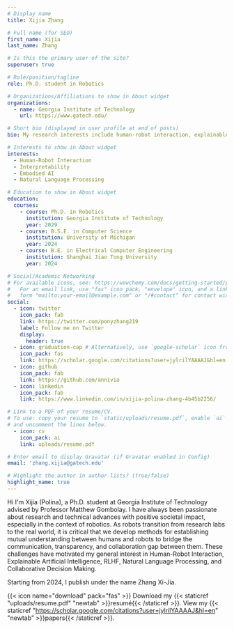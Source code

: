 ```yaml
---
# Display name
title: Xijia Zhang

# Full name (for SEO)
first_name: Xijia
last_name: Zhang

# Is this the primary user of the site?
superuser: true

# Role/position/tagline
role: Ph.D. student in Robotics

# Organizations/Affiliations to show in About widget
organizations:
  - name: Georgia Institute of Technology
    url: https://www.gatech.edu/

# Short bio (displayed in user profile at end of posts)
bio: My research interests include human-robot interaction, explainable artificial intelligence, and natural language processing.

# Interests to show in About widget
interests:
  - Human-Robot Interaction
  - Interpretability
  - Embodied AI
  - Natural Language Processing

# Education to show in About widget
education:
  courses:
    - course: Ph.D. in Robotics
      institution: Georgia Institute of Technology
      year: 2029
    - course: B.S.E. in Computer Science
      institution: University of Michigan
      year: 2024
    - course: B.E. in Electrical Computer Engineering
      institution: Shanghai Jiao Tong University
      year: 2024

# Social/Academic Networking
# For available icons, see: https://wowchemy.com/docs/getting-started/page-builder/#icons
#   For an email link, use "fas" icon pack, "envelope" icon, and a link in the
#   form "mailto:your-email@example.com" or "/#contact" for contact widget.
social:
  - icon: twitter
    icon_pack: fab
    link: https://twitter.com/ponyzhang219
    label: Follow me on Twitter
    display:
      header: true
  - icon: graduation-cap # Alternatively, use `google-scholar` icon from `ai` icon pack
    icon_pack: fas
    link: https://scholar.google.com/citations?user=jylrilYAAAAJ&hl=en
  - icon: github
    icon_pack: fab
    link: https://github.com/annivia
  - icon: linkedin
    icon_pack: fab
    link: https://www.linkedin.com/in/xijia-polina-zhang-4b45b2256/

# Link to a PDF of your resume/CV.
# To use: copy your resume to `static/uploads/resume.pdf`, enable `ai` icons in `params.yaml`,
# and uncomment the lines below.
  - icon: cv
    icon_pack: ai
    link: uploads/resume.pdf

# Enter email to display Gravatar (if Gravatar enabled in Config)
email: 'zhang.xijia@gatech.edu'

# Highlight the author in author lists? (true/false)
highlight_name: true
---
```


Hi I'm Xijia (Polina), a Ph.D. student at Georgia Institute of Technology advised by Professor Matthew Gombolay. 
I have always been passionate about research and technical advances with positive societal impact, especially in the context of robotics. As robots transition from research labs to the real world, it is critical that we develop methods for establishing mutual understanding between humans and robots to bridge the communication, transparency, and collaboration gap between them. These challenges have motivated my general interest in Human-Robot Interaction, Explainable Artificial Intelligence, RLHF, Natural Language Processing, and Collaborative Decision Making.

Starting from 2024, I publish under the name Zhang Xi-Jia.

{{< icon name="download" pack="fas" >}} Download my {{< staticref "uploads/resume.pdf" "newtab" >}}resumé{{< /staticref >}}.
View my {{< staticref "https://scholar.google.com/citations?user=jylrilYAAAAJ&hl=en" "newtab" >}}papers{{< /staticref >}}.

